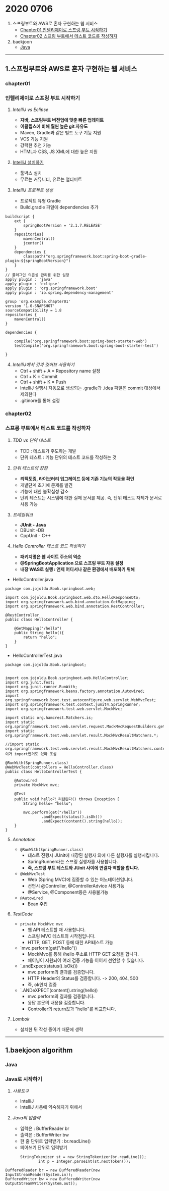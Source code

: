 # 2020 0706


1.	스프링부트와 AWS로 혼자 구현하는 웹 서비스
	*	[Chapter01 인텔리제이로 스프링 부트 시작하기](#chapter01)
	*	[Chapter02 스프링 부트에서 테스트 코드를 작성하자](#chapter02)
2.	baekjoon
	*	[Java](#Java)

---

1.스프링부트와 AWS로 혼자 구현하는 웹 서비스
---------

### chapter01 
### 인텔리제이로 스프링 부트 시작하기

1. _IntelliJ vs Eclipse_
	* __자바, 스프링부트 버전업에 맞춘 빠른 업데이트__
	* __이클립스에 비해 훨씬 높은 git 자유도__
	* Maven, Gradle과 같은 빌드 도구 기능 지원
	* VCS 기능 지원
	* 강력한 추천 기능
	* HTML과 CSS, JS XML에 대한 높은 지원
	
2. [IntelliJ 설치하기](https://www.jetbrains.com/ko-kr/idea/download/#section=windows)
	* 툴박스 설치
	* 무료는 커뮤니티, 유료는 얼티미트
	
3. _IntelliJ 프로젝트 생성_
	* 프로젝트 유형 Gradle
	* Build.gradle 파일에 dependencies 추가
```
buildscript {
    ext {
        springBootVersion = '2.1.7.RELEASE'
    }
    repositories{
        mavenCentral()
        jcenter()
    }
    dependencies {
        classpath("org.springframework.boot:spring-boot-gradle-plugin:${springBootVersion}")
    }
}
// 플러그인 의존성 관리를 위한 설정
apply plugin : 'java'
apply plugin : 'eclipse'
apply plugin : 'org.springframework.boot'
apply plugin : 'io.spring.dependency-management'

group 'org.example.chapter01'
version '1.0-SNAPSHOT'
sourceCompatibility = 1.8
repositories {
    mavenCentral()
}

dependencies {

    compile('org.springframework.boot:spring-boot-starter-web')
    testCompile('org.springframework.boot:spring-boot-starter-test')

}
```
4. _IntelliJ에서 깃과 깃허브 사용하기_
	* Ctrl + shift + A = Repository name 설정
	* Ctrl + K = Commit 
	* Ctrl + shift + K = Push 
	* IntelliJ 실행시 자동으로 생성되는 .gradle과 .idea 파일은 commit 대상에서 제외한다 
	* .gitinore를 통해 설정 

### chapter02
### 스프릉 부트에서 테스트 코드를 작성하자

1. _TDD vs 단위 테스트_
	* TDD : 테스트가 주도하는 개발
	* 단위 테스트 : 기능 단위의 테스트 코드를 작성하는 것 

2. _단위 테스트의 장점_
	* __리팩토링, 라이브러리 업그레이드 등에 기존 기능의 작동을 확인__
	* 개발단계 초기에 문제를 발견
	* 기능에 대한 불확실성 감소
	* 단위 테스트는 시스템에 대한 실제 문서를 제공. 즉, 단위 테스트 자체가 문서로 사용 가능
	
3. _프레임워크_
	* __JUnit - Java__
	* DBUnit -DB
	* CppUnit - C++

4. _Hello Controller 테스트 코드 작성하기_
	* __패키지명은 웹 사이트 주소의 역순__
	* __@SpringBootApplication 으로 스프링 부트 자동 설정__
	* __내장 WAS로 실행 : 언제 어디서나 같은 환경에서 배포하기 위해__

* HelloController.java
```
package com.jojoldu.Book.springboot.web;

import com.jojoldu.Book.springboot.web.dto.HelloResponseDto;
import org.springframework.web.bind.annotation.GetMapping;
import org.springframework.web.bind.annotation.RestController;

@RestController
public class HelloController {

    @GetMapping("/hello")
    public String hello(){
        return "hello";
    }
}
```
* HelloControllerTest.java
```
package com.jojoldu.Book.springboot;


import com.jojoldu.Book.springboot.web.HelloController;
import org.junit.Test;
import org.junit.runner.RunWith;
import org.springframework.beans.factory.annotation.Autowired;
import org.springframework.boot.test.autoconfigure.web.servlet.WebMvcTest;
import org.springframework.test.context.junit4.SpringRunner;
import org.springframework.test.web.servlet.MockMvc;

import static org.hamcrest.Matchers.is;
import static org.springframework.test.web.servlet.request.MockMvcRequestBuilders.get;
import static org.springframework.test.web.servlet.result.MockMvcResultMatchers.*;

//import static org.springframework.test.web.servlet.result.MockMvcResultMatchers.content; 이거 import딴거도 있따 조심

@RunWith(SpringRunner.class)
@WebMvcTest(controllers = HelloController.class)
public class HelloControllerTest {

    @Autowired
    private MockMvc mvc;

    @Test
    public void hello가_리턴된다() throws Exception {
        String hello= "hello";

        mvc.perform(get("/hello"))
                .andExpect(status().isOk())
                .andExpect(content().string(hello));
    }
}

```
5. _Annotation_
	* `@RunWith(SpringRunner.class)`
		+ 테스트 진행시 JUnit에 내장된 실행자 외에 다른 실행자를 실행시킵니다.
		+ SpringRunner라는 스프링 실행자를 사용합니다.
		+ __즉, 스프링 부트 테스트와 JUnit 사이에 연결자 역할을 합니다.__
	* `@WebMvcTest`
		+ Web (Spring MVC)에 집중할 수 있는 어노테이션입니다.
		+ 선언시 @Controller, @ControllerAdvice 사용가능
		+ @Service, @Component등은 사용불가능
	* `@Autowired`
		+ Bean 주입
	
6. _TestCode_
	* `private MockMvc mvc`
		+ 웹 API 테스트할 때 사용합니다.
		+ 스프링 MVC 테스트의 시작점입니다.
		+ HTTP, GET, POST 등에 대한 API테스트 가능
	* `mvc.perform(get("/hello"))
		+ MockMvc를 통해 /hello 주소로 HTTP GET 요청을 합니다.
		+ 체이닝이 지원되어 여러 검증 기능을 이어서 선언할 수 있습니다.
	* `.andExpect(status().isOk())
		+ mvc.perform의 결과를 검증합니다.
		+ HTTP Header의 Status를 검증합니다. -> 200, 404, 500
		+ 즉, ok인지 검증
	* `.ANDeXPECT(content().string(hello))
		+ mvc.perform의 결과를 검증합니다.
		+ 응답 본문의 내용을 검증합니다.
		+ Controller의 return값과 "hello"를 비교합니다.
7. _Lombok_
	* 설치한 뒤 작성 중이기 때문에 생략

---
1.baekjoon algorithm
---------

### Java
### Java로 시작하기

1. _사용도구_
	* IntelliJ
	* IntelliJ 사용에 익숙해지기 위해서

2. _Java의 입출력_
	* 입력은 : BufferReader br
	* 출력은 : BufferWriter bw
	* 한 줄 단위로 입력받기 : br.readLine()
	* 띄어쓰기 단위로 입력받기
		```
		StringTokenizer st = new StringTokenizer(br.readLine());
            	int p = Integer.parseInt(st.nextToken());
		```
```
BufferedReader br = new BufferedReader(new InputStreamReader(System.in));
BufferedWriter bw = new BufferedWriter(new OutputStreamWriter(System.out));
```
